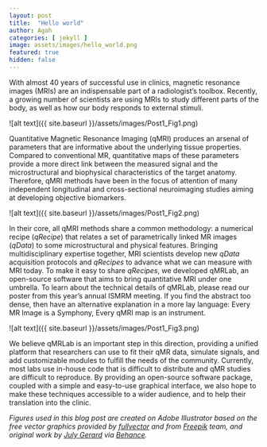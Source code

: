 ```yaml
---
layout: post
title:  "Hello world"
author: Agah
categories: [ jekyll ]
image: assets/images/hello_world.png
featured: true
hidden: false
---
```

With almost 40 years of successful use in clinics, magnetic resonance images (MRIs) are an indispensable part of a radiologist’s toolbox. Recently, a growing number of scientists are using MRIs to study different parts of the body, as well as how our body responds to external stimuli.

![alt text]({{ site.baseurl }}/assets/images/Post1_Fig1.png)

Quantitative Magnetic Resonance Imaging (qMRI) produces an arsenal of parameters that are informative about the underlying tissue properties. Compared to conventional MR, quantitative maps of these parameters provide a more direct link between the measured signal and the microstructural and biophysical characteristics of the target anatomy. Therefore, qMRI methods have been in the focus of attention of many independent longitudinal and cross-sectional neuroimaging studies aiming at developing objective biomarkers.

![alt text]({{ site.baseurl }}/assets/images/Post1_Fig2.png)

In their core, all qMRI methods share a common methodology: a numerical recipe (_qRecipe_) that relates a set of parametrically linked MR images (_qData_) to some microstructural and physical features. Bringing multidisciplinary expertise together, MRI scientists develop new _qData_ acquisition protocols and _qRecipes_ to advance what we can measure with MRI today.
To make it easy to share _qRecipes_, we developed qMRLab, an open-source software that aims to bring quantitative MRI under one umbrella. To learn about the technical details of qMRLab, please read our poster from this year’s annual ISMRM meeting. If you find the abstract too dense, then have an alternative explanation in a more lay language: Every MR Image is a Symphony, Every qMRI map is an instrument.

![alt text]({{ site.baseurl }}/assets/images/Post1_Fig3.png)

We believe qMRLab is an important step in this direction, providing a unified platform that researchers can use to fit their qMR data, simulate signals, and add customizable modules to fulfill the needs of the community. Currently, most labs use in-house code that is difficult to distribute and qMR studies are difficult to reproduce. By providing an open-source software package, coupled with a simple and easy-to-use graphical interface, we also hope to make these techniques accessible to a wider audience, and to help their translation into the clinic.

_Figures used in this blog post are created on Adobe Illustrator based on the free vector graphics provided by [fullvector](https://www.freepik.com/fullvector) and from [Freepik](https://www.freepik.com) team, and original work by [July Gerard](https://www.behance.net/gerardjuly) via [Behance](https://www.behance.net)._
